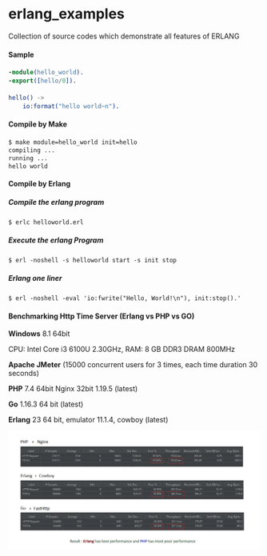 # erlang_examples
Collection of source codes which demonstrate all features of ERLANG 

#### Sample
```erlang
-module(hello_world).
-export([hello/0]).

hello() ->
    io:format("hello world~n").
```

#### Compile by Make

```console
$ make module=hello_world init=hello
compiling ...
running ...
hello world
```

#### Compile by Erlang

##### Compile the erlang program
```console
$ erlc helloworld.erl
```

##### Execute the erlang Program
```console
$ erl -noshell -s helloworld start -s init stop
```

##### Erlang one liner
```console
$ erl -noshell -eval 'io:fwrite("Hello, World!\n"), init:stop().'
```

#### Benchmarking Http Time Server (Erlang vs PHP vs GO)

**Windows** 8.1 64bit

CPU: Intel Core i3 6100U 2.30GHz, RAM: 8 GB DDR3 DRAM 800MHz

**Apache JMeter** (15000 concurrent users for 3 times, each time duration 30 seconds)

**PHP** 7.4 64bit Nginx 32bit 1.19.5 (latest)

**Go** 1.16.3 64 bit (latest)

**Erlang** 23 64 bit, emulator 11.1.4, cowboy (latest)

![Drag Racing](files/bench.jpg)

